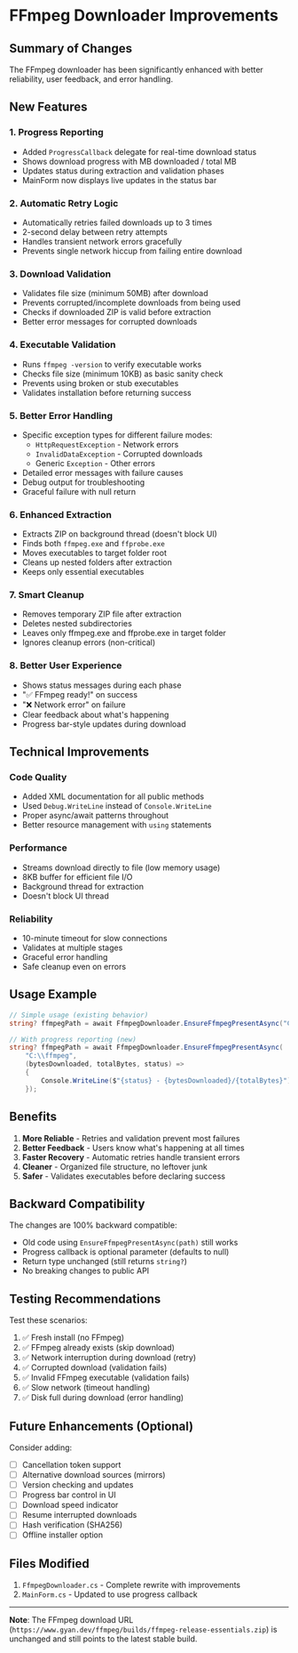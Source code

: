 # FFmpeg Downloader Improvements

## Summary of Changes

The FFmpeg downloader has been significantly enhanced with better reliability, user feedback, and error handling.

## New Features

### 1. **Progress Reporting** 
- Added `ProgressCallback` delegate for real-time download status
- Shows download progress with MB downloaded / total MB
- Updates status during extraction and validation phases
- MainForm now displays live updates in the status bar

### 2. **Automatic Retry Logic**
- Automatically retries failed downloads up to 3 times
- 2-second delay between retry attempts
- Handles transient network errors gracefully
- Prevents single network hiccup from failing entire download

### 3. **Download Validation**
- Validates file size (minimum 50MB) after download
- Prevents corrupted/incomplete downloads from being used
- Checks if downloaded ZIP is valid before extraction
- Better error messages for corrupted downloads

### 4. **Executable Validation**
- Runs `ffmpeg -version` to verify executable works
- Checks file size (minimum 10KB) as basic sanity check
- Prevents using broken or stub executables
- Validates installation before returning success

### 5. **Better Error Handling**
- Specific exception types for different failure modes:
  - `HttpRequestException` - Network errors
  - `InvalidDataException` - Corrupted downloads
  - Generic `Exception` - Other errors
- Detailed error messages with failure causes
- Debug output for troubleshooting
- Graceful failure with null return

### 6. **Enhanced Extraction**
- Extracts ZIP on background thread (doesn't block UI)
- Finds both `ffmpeg.exe` and `ffprobe.exe`
- Moves executables to target folder root
- Cleans up nested folders after extraction
- Keeps only essential executables

### 7. **Smart Cleanup**
- Removes temporary ZIP file after extraction
- Deletes nested subdirectories
- Leaves only ffmpeg.exe and ffprobe.exe in target folder
- Ignores cleanup errors (non-critical)

### 8. **Better User Experience**
- Shows status messages during each phase
- "✅ FFmpeg ready!" on success
- "❌ Network error" on failure
- Clear feedback about what's happening
- Progress bar-style updates during download

## Technical Improvements

### Code Quality
- Added XML documentation for all public methods
- Used `Debug.WriteLine` instead of `Console.WriteLine`
- Proper async/await patterns throughout
- Better resource management with `using` statements

### Performance
- Streams download directly to file (low memory usage)
- 8KB buffer for efficient file I/O
- Background thread for extraction
- Doesn't block UI thread

### Reliability
- 10-minute timeout for slow connections
- Validates at multiple stages
- Graceful error handling
- Safe cleanup even on errors

## Usage Example

```csharp
// Simple usage (existing behavior)
string? ffmpegPath = await FfmpegDownloader.EnsureFfmpegPresentAsync("C:\\ffmpeg");

// With progress reporting (new)
string? ffmpegPath = await FfmpegDownloader.EnsureFfmpegPresentAsync(
    "C:\\ffmpeg",
    (bytesDownloaded, totalBytes, status) =>
    {
        Console.WriteLine($"{status} - {bytesDownloaded}/{totalBytes}");
    });
```

## Benefits

1. **More Reliable** - Retries and validation prevent most failures
2. **Better Feedback** - Users know what's happening at all times
3. **Faster Recovery** - Automatic retries handle transient errors
4. **Cleaner** - Organized file structure, no leftover junk
5. **Safer** - Validates executables before declaring success

## Backward Compatibility

The changes are 100% backward compatible:
- Old code using `EnsureFfmpegPresentAsync(path)` still works
- Progress callback is optional parameter (defaults to null)
- Return type unchanged (still returns `string?`)
- No breaking changes to public API

## Testing Recommendations

Test these scenarios:
1. ✅ Fresh install (no FFmpeg)
2. ✅ FFmpeg already exists (skip download)
3. ✅ Network interruption during download (retry)
4. ✅ Corrupted download (validation fails)
5. ✅ Invalid FFmpeg executable (validation fails)
6. ✅ Slow network (timeout handling)
7. ✅ Disk full during download (error handling)

## Future Enhancements (Optional)

Consider adding:
- [ ] Cancellation token support
- [ ] Alternative download sources (mirrors)
- [ ] Version checking and updates
- [ ] Progress bar control in UI
- [ ] Download speed indicator
- [ ] Resume interrupted downloads
- [ ] Hash verification (SHA256)
- [ ] Offline installer option

## Files Modified

1. `FfmpegDownloader.cs` - Complete rewrite with improvements
2. `MainForm.cs` - Updated to use progress callback

---

**Note**: The FFmpeg download URL (`https://www.gyan.dev/ffmpeg/builds/ffmpeg-release-essentials.zip`) is unchanged and still points to the latest stable build.
